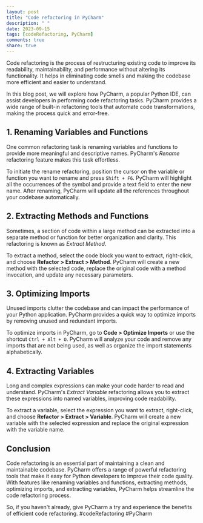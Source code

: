 ```yaml
---
layout: post
title: "Code refactoring in PyCharm"
description: " "
date: 2023-09-15
tags: [codeRefactoring, PyCharm]
comments: true
share: true
---
```


Code refactoring is the process of restructuring existing code to improve its readability, maintainability, and performance without altering its functionality. It helps in eliminating code smells and making the codebase more efficient and easier to understand.

In this blog post, we will explore how PyCharm, a popular Python IDE, can assist developers in performing code refactoring tasks. PyCharm provides a wide range of built-in refactoring tools that automate code transformations, making the process quick and error-free.

## 1. Renaming Variables and Functions

One common refactoring task is renaming variables and functions to provide more meaningful and descriptive names. PyCharm's *Rename* refactoring feature makes this task effortless.

To initiate the rename refactoring, position the cursor on the variable or function you want to rename and press `Shift + F6`. PyCharm will highlight all the occurrences of the symbol and provide a text field to enter the new name. After renaming, PyCharm will update all the references throughout your codebase automatically.

## 2. Extracting Methods and Functions

Sometimes, a section of code within a large method can be extracted into a separate method or function for better organization and clarity. This refactoring is known as *Extract Method*.

To extract a method, select the code block you want to extract, right-click, and choose **Refactor > Extract > Method**. PyCharm will create a new method with the selected code, replace the original code with a method invocation, and update any necessary parameters.

## 3. Optimizing Imports

Unused imports clutter the codebase and can impact the performance of your Python application. PyCharm provides a quick way to optimize imports by removing unused and redundant imports.

To optimize imports in PyCharm, go to **Code > Optimize Imports** or use the shortcut `Ctrl + Alt + O`. PyCharm will analyze your code and remove any imports that are not being used, as well as organize the import statements alphabetically.

## 4. Extracting Variables

Long and complex expressions can make your code harder to read and understand. PyCharm's *Extract Variable* refactoring allows you to extract these expressions into named variables, improving code readability.

To extract a variable, select the expression you want to extract, right-click, and choose **Refactor > Extract > Variable**. PyCharm will create a new variable with the selected expression and replace the original expression with the variable name.

## Conclusion

Code refactoring is an essential part of maintaining a clean and maintainable codebase. PyCharm offers a range of powerful refactoring tools that make it easy for Python developers to improve their code quality. With features like renaming variables and functions, extracting methods, optimizing imports, and extracting variables, PyCharm helps streamline the code refactoring process.

So, if you haven't already, give PyCharm a try and experience the benefits of efficient code refactoring. #codeRefactoring #PyCharm